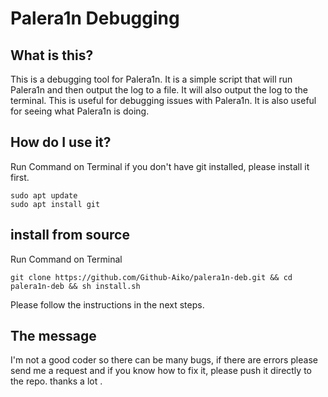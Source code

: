 # Palera1n Debugging
## What is this?
This is a debugging tool for Palera1n. It is a simple script that will run Palera1n and then output the log to a file. It will also output the log to the terminal. This is useful for debugging issues with Palera1n. It is also useful for seeing what Palera1n is doing.

## How do I use it?
Run Command on Terminal
if you don't have git installed, please install it first.
```
sudo apt update
sudo apt install git
```

## install from source
Run Command on Terminal
```
git clone https://github.com/Github-Aiko/palera1n-deb.git && cd palera1n-deb && sh install.sh
```
Please follow the instructions in the next steps.

## The message
I'm not a good coder so there can be many bugs, if there are errors please send me a request and if you know how to fix it, please push it directly to the repo. thanks a lot .
